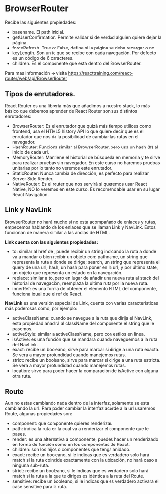 # BrowserRouter
Recibe las siguientes propiedades:

- basename. El path inicial.
- getUserConfirmation. Permite validar si de verdad alguien quiere dejar la página.
- forceRefresh. True or False, define si la página se deba recargar o no.
- keyLength. Son un id que se recibe con cada navegación. Por defecto es un código de 6 caracteres.
- children. Es el componente que está dentro del BrowserRouter.

Para mas información -> visita https://reacttraining.com/react-router/web/api/BrowserRouter

## Tipos de enrutadores.

React Router es una librería más que añadimos a nuestro stack, lo más básico que debemos aprender de React Router son sus distintos enrutadores:

- BrowserRouter: Es el enrutador que quizá más tiempo utilices como frontend, usa el HTML5 history API lo que quiere decir que es el enrutador que nos da la posibilidad de cambiar las rutas en el navegador.
- HashRouter: Funciona similar al BrowserRouter, pero usa un hash (#) al inicio de cada url.
- MemoryRouter: Mantiene el historial de búsqueda en memoria y te sirve para realizar pruebas sin navegador. En este curso no haremos pruebas unitarias por lo tanto no veremos este enrutador.
- StaticRouter: Nunca cambia de dirección, es perfecto para realizar Server Side Render.
- NativeRouter: Es el router que nos servirá si queremos usar React Native, NO lo veremos en este curso. Es recomendable usar en su lugar React Navigation.

## Link y NavLink

BrowserRouter no hará mucho si no esta acompañado de enlaces y rutas, empecemos hablando de los enlaces que se llaman Link y NavLink. Estos funcionan de manera similar a las anclas de HTML.

**Link cuenta con las siguientes propiedades:**

- to: similar al href de , puede recibir un string indicando la ruta a donde va a mandar o bien recibir un objeto con: pathname, un string que representa la ruta a donde se dirige; search, un string que representa el query de una url; hash, un hash para poner en la url; y por último state, un objeto que representa un estado en la navegación.
- replace: similar a to, pero en lugar de añadir una nueva ruta al stack del historial de navegación, reemplaza la ultima ruta por la nueva ruta.
- innerRef: es una forma de obtener el elemento HTML del componente, funciona igual que el ref de React.

**NavLink** es una versión especial de Link, cuenta con varias características más poderosas como, por ejemplo:

- activeClassName: cuando se navegue a la ruta que dirija el NavLink, esta propiedad añadirá al className del componente el string que le pasemos.
- activeStyle: similar a activeClassName, pero con estilos en línea.
- isActive: es una función que se mandara cuando naveguemos a la ruta del NavLink.
- exact: recibe un booleano, sirve para marcar si dirige a una ruta exacta. Se vera a mayor profundidad cuando manejemos rutas.
- strict: recibe un booleano, sirve para marcar si dirige a una ruta estricta. Se vera a mayor profundidad cuando manejemos rutas.
- location: sirve para poder hacer la comparación de isActive con alguna otra ruta.

## Route

Aun no estas cambiando nada dentro de la interfaz, solamente se esta cambiando la url. Para poder cambiar la interfaz acorde a la url usaremos Route, algunas propiedades son:

- component: que componente quieres renderizar.
- path: indica la ruta en la cual va a renderizar el componente que le pases.
- render: es una alternativa a componente, puedes hacer un renderizado en forma de función como en los componentes de React.
- children: son los hijos o componentes que tenga anidado.
- exact: recibe un booleano, si le indicas que es verdadero solo hará match si la ruta coincide exactamente con la ubicación, no hará caso a ninguna sub-ruta.
- strict: recibe un booleano, si le indicas que es verdadero solo hará match si la ruta a la que te diriges es idéntica a la ruta del Route.
- sensitive: recibe un booleano, si le indicas que es verdadero activara el case sensitive para la ruta.
